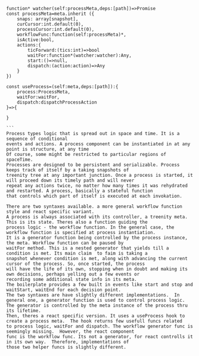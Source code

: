 ````
function* watcher(self:processMeta,deps:[path])=>Promise
const processMeta=meta.inherit ({
    snaps: array[snapshot],
    curCursor:int.default(0),
    processCursor:int.default(0),
    workflowFunc:function(self:processMeta)*,
    isActive:bool,
    actions:{
        ticForward:(tics:int)=>bool
        waitFor:function*(watcher:watcher):Any,
        start:()=>null,
        dispatch:(action:action)=>Any
    }
})

const useProcess=(self:meta,deps:[path]):{
    process:ProcessMeta,
    waitFor:waitFor,
    dispatch:dispatchProcessAction
}=>{
    
}

```
Process types logic that is spread out in space and time. It is a sequence of conditional
events and actions. A process component can be instantiated in at any point is structure, at any time
Of course, some might be restricted to particular regions of spaceTime.
Processes are designed to be persistent and serializable. Process keeps track of itself by a taking snapshots of 
treenity tree at any important junction. Once a process is started, it will proceed down its timely path and will never
repeat any actions twice, no matter how many times it was rehydrated and restarted. A process, basically a stateful function
that controls which part of itself is executed at each invokation.

There are two syntaxes available. a more general workflow function style and react specific variant.
A process is always associated with its controller, a treenity meta. This is its state. Theres also a function guiding the 
process logic - the workflow function. In the general case, the workflow function is specified at process instantiation.
It is a generator function being controlled by the process instance, the meta. Workflow function can be paused by
waitFor method. This is a nested generator that yields till a condition is met. Its main claim  to faim is taking a 
snapshot whenever condition is met, along with advancing the current cursor of the process. So, once started, the process
will have the life of its own, stopping when in doubt and making its own decisions, perhaps yelling out a few events or
recording some additional state info in its meta.
The boilerplate provides a few built in events like start and stop and waitStart, waitEnd for each decision point.
The two syntaxes are have slightly different implementations.  In general one, a generator function is used to control process logic.
The generator is controlled by the meta instance of the process thru its lifetime. 
Then, theres a react specific version. It uses a useProcess hook to create a process meta.  The hook returns few usefull funcs related
to process logic, waitFor and dispatch. The workflow generator func is seemingly missing.  However, the react component
func is the workflow func. Its not a generator, for react controlls it in its own way.  Therefore, implementations of 
those two helper funcs is slightly different.